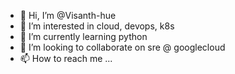 - 👋 Hi, I’m @Visanth-hue
- 👀 I’m interested in cloud, devops, k8s
- 🌱 I’m currently learning python
- 💞️ I’m looking to collaborate on sre @ googlecloud
- 📫 How to reach me ...

<!---
Visanth-hue/Visanth-hue is a ✨ special ✨ repository because its `README.md` (this file) appears on your GitHub profile.
You can click the Preview link to take a look at your changes.
--->
